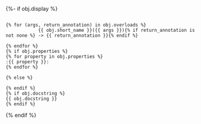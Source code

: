 {%- if obj.display %}
````{py:method} {{ obj.short_name }}({{ obj.args }}){% if obj.return_annotation is not none %} -> {{ obj.return_annotation }}{% endif %}

{% for (args, return_annotation) in obj.overloads %}
            {{ obj.short_name }}({{ args }}){% if return_annotation is not none %} -> {{ return_annotation }}{% endif %}

{% endfor %}
{% if obj.properties %}
{% for property in obj.properties %}
:{{ property }}:
{% endfor %}

{% else %}

{% endif %}
{% if obj.docstring %}
{{ obj.docstring }}
{% endif %}

````
{% endif %}
